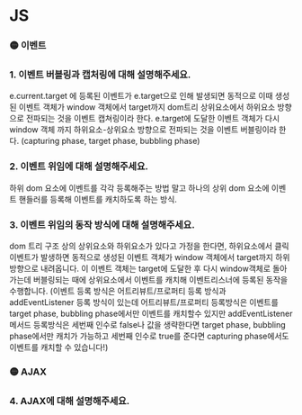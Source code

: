 # JS

### 🟡 이벤트
### 1. 이벤트 버블링과 캡처링에 대해 설명해주세요.
e.current.target 에 등록된 이벤트가 e.target으로 인해 발생되면 동적으로 이때 생성된 이벤트 객체가 window 객체에서 target까지 dom트리 상위요소에서 하위요소 방향으로 전파되는 것을 이벤트 캡쳐링이라 한다.
e.target에 도달한 이벤트 객체가 다시 window 객체 까지 하위요소-상위요소 방향으로 전파되는 것을 이벤트 버블링이라 한다.
(capturing phase, target phase, bubbling phase)

### 2. 이벤트 위임에 대해 설명해주세요. 
하위 dom 요소에 이벤트를 각각 등록해주는 방법 말고 하나의 상위 dom 요소에 이벤트 핸들러를 등록해 이벤트를 캐치하도록 하는 방식.

### 3. 이벤트 위임의 동작 방식에 대해 설명해주세요.
dom 트리 구조 상의 상위요소와 하위요소가 있다고 가정을 한다면, 하위요소에서 클릭이벤트가 발생하면 동적으로 생성된 이벤트 객체가 window 객체에서 target까지 하위방향으로 내려옵니다. 이 이벤트 객체는 target에 도달한 후 다시 window객체로 
돌아가는데 버블링되는 때에 상위요소에서 이벤트를 캐치해 이벤트리스너에 등록된 동작을 수행합니다. 
(이벤트 등록 방식은 어트리뷰트/프로퍼티 등록 방식과 addEventListener 등록 방식이 있는데 어트리뷰트/프로퍼티 등록방식은 이벤트를 target phase, bubbling phase에서만 이벤트를 캐치할수 있지만 addEventListener메서드 등록방식은 세번째 인수로 false나 값을 생략한다면 target phase, bubbling phase에서만 캐치가 가능하고 세번째 인수로 true를 준다면 capturing phase에서도 이벤트를 캐치할 수 있습니다!)

### 🟡 AJAX 
### 4. AJAX에 대해 설명해주세요. 
